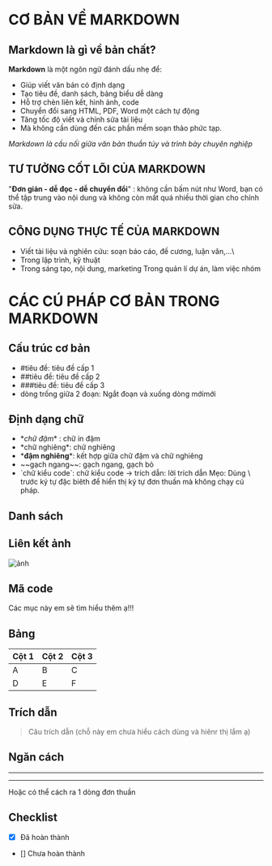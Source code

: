 # CƠ BẢN VỀ MARKDOWN
## Markdown là gì về bản chất? ##
**Markdown** là một ngôn ngữ đánh dấu nhẹ để:
- Giúp viết văn bản có định dạng
- Tạo tiêu đề, danh sách, bảng biểu dễ dàng
- Hỗ trợ chèn liên kết, hình ảnh, code
- Chuyển đổi sang HTML, PDF, Word một cách tự động
- Tăng tốc độ viết và chỉnh sửa tài liệu
- Mà không cần dùng đến các phần mềm  soạn thảo phức tạp.

*Markdown là cầu nối giữa văn bản thuần túy và trình bày chuyên nghiệp*

## TƯ TƯỞNG CỐT LÕI CỦA MARKDOWN ## 
"**Đơn giản - dễ đọc - dễ chuyển đổi**" : không cần bấm nút như Word, bạn có thể tập trung vào nội dung và không còn mất quá nhiều thời gian cho chỉnh sửa.
## CÔNG DỤNG THỰC TẾ CỦA MARKDOWN ##
- Viết tài liệu và nghiên cứu: soạn báo cáo, đề cương, luận văn,...\
- Trong lập trình, kỹ thuật
- Trong sáng tạo, nội dung, marketing
Trong quản lí dự án, làm việc nhóm


# CÁC CÚ PHÁP CƠ BẢN TRONG MARKDOWN #
## Cấu trúc cơ bản ##
- #tiêu đề: tiêu đề cấp 1
- ##tiêu đề: tiêu đề cấp 2
- ###tiêu đề: tiêu đề cấp 3
- dòng trống giữa 2 đoạn: Ngắt đoạn và xuống dòng mớimới
## Định dạng chữ 
- \**chữ đậm** : chữ in đậm
- \*chữ nghiêng*: chữ nghiêng
- \***đậm nghiêng***: kết hợp giữa chữ đậm và chữ nghiêng
- \~~gạch ngang~~: gạch ngang, gạch bỏ
- \`chữ kiểu code`: chữ kiểu code
-\> trích dẫn: lời trích dẫn
Mẹo: Dùng \ trước ký tự đặc biêth để hiển thị ký tự đơn thuần mà không chạy cú pháp.
## Danh sách
## Liên kết ảnh
![ảnh](https://images.unsplash.com/photo-1506905925346-21bda4d32df4?w=500&h=300&fit=crop)
## Mã code 
Các mục này em sẽ tìm hiểu thêm ạ!!!

## Bảng 
|Cột 1| Cột 2| Cột 3|
|-----|------|------|
|A    |B     |C     |
|D    |E     |F     |
## Trích dẫn
> Câu trích dẫn (chỗ này em chưa hiểu cách dùng và hiênr thị lắm ạ)
## Ngăn cách
---
***
Hoặc có thể cách ra 1 dòng đơn thuần
## Checklist 
- [x] Đã hoàn thành

- [] Chưa hoàn thành
